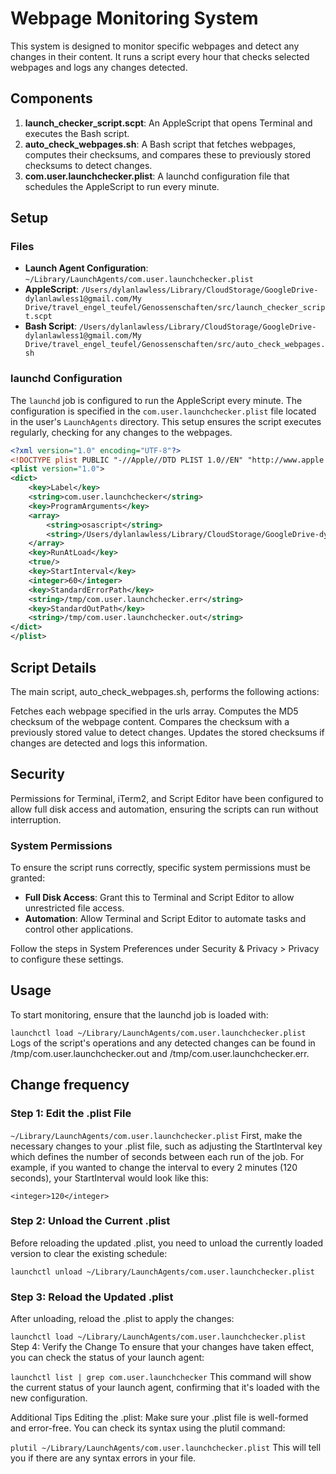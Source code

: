 # Webpage Monitoring System

This system is designed to monitor specific webpages and detect any changes in their content. It runs a script every hour that checks selected webpages and logs any changes detected.

## Components

1. **launch_checker_script.scpt**: An AppleScript that opens Terminal and executes the Bash script.
2. **auto_check_webpages.sh**: A Bash script that fetches webpages, computes their checksums, and compares these to previously stored checksums to detect changes.
3. **com.user.launchchecker.plist**: A launchd configuration file that schedules the AppleScript to run every minute.

## Setup

### Files

- **Launch Agent Configuration**: `~/Library/LaunchAgents/com.user.launchchecker.plist`
- **AppleScript**: `/Users/dylanlawless/Library/CloudStorage/GoogleDrive-dylanlawless1@gmail.com/My Drive/travel_engel_teufel/Genossenschaften/src/launch_checker_script.scpt`
- **Bash Script**: `/Users/dylanlawless/Library/CloudStorage/GoogleDrive-dylanlawless1@gmail.com/My Drive/travel_engel_teufel/Genossenschaften/src/auto_check_webpages.sh`

### launchd Configuration

The `launchd` job is configured to run the AppleScript every minute. The configuration is specified in the `com.user.launchchecker.plist` file located in the user's `LaunchAgents` directory. This setup ensures the script executes regularly, checking for any changes to the webpages.

```xml
<?xml version="1.0" encoding="UTF-8"?>
<!DOCTYPE plist PUBLIC "-//Apple//DTD PLIST 1.0//EN" "http://www.apple.com/DTDs/PropertyList-1.0.dtd">
<plist version="1.0">
<dict>
    <key>Label</key>
    <string>com.user.launchchecker</string>
    <key>ProgramArguments</key>
    <array>
        <string>osascript</string>
        <string>/Users/dylanlawless/Library/CloudStorage/GoogleDrive-dylanlawless1@gmail.com/My Drive/travel_engel_teufel/Genossenschaften/src/launch_checker_script.scpt</string>
    </array>
    <key>RunAtLoad</key>
    <true/>
    <key>StartInterval</key>
    <integer>60</integer>
    <key>StandardErrorPath</key>
    <string>/tmp/com.user.launchchecker.err</string>
    <key>StandardOutPath</key>
    <string>/tmp/com.user.launchchecker.out</string>
</dict>
</plist>
```

## Script Details
The main script, auto_check_webpages.sh, performs the following actions:

Fetches each webpage specified in the urls array.
Computes the MD5 checksum of the webpage content.
Compares the checksum with a previously stored value to detect changes.
Updates the stored checksums if changes are detected and logs this information.

## Security
Permissions for Terminal, iTerm2, and Script Editor have been configured to allow full disk access and automation, ensuring the scripts can run without interruption.

### System Permissions

To ensure the script runs correctly, specific system permissions must be granted:

- **Full Disk Access**: Grant this to Terminal and Script Editor to allow unrestricted file access.
- **Automation**: Allow Terminal and Script Editor to automate tasks and control other applications.

Follow the steps in System Preferences under Security & Privacy > Privacy to configure these settings.

## Usage
To start monitoring, ensure that the launchd job is loaded with:

`launchctl load ~/Library/LaunchAgents/com.user.launchchecker.plist`
Logs of the script's operations and any detected changes can be found in /tmp/com.user.launchchecker.out and /tmp/com.user.launchchecker.err.

## Change frequency

### Step 1: Edit the .plist File
`~/Library/LaunchAgents/com.user.launchchecker.plist`
First, make the necessary changes to your .plist file, such as adjusting the StartInterval key which defines the number of seconds between each run of the job. For example, if you wanted to change the interval to every 2 minutes (120 seconds), your StartInterval would look like this:

`<integer>120</integer>`

### Step 2: Unload the Current .plist
Before reloading the updated .plist, you need to unload the currently loaded version to clear the existing schedule:

`launchctl unload ~/Library/LaunchAgents/com.user.launchchecker.plist`

### Step 3: Reload the Updated .plist
After unloading, reload the .plist to apply the changes:

`launchctl load ~/Library/LaunchAgents/com.user.launchchecker.plist`
Step 4: Verify the Change
To ensure that your changes have taken effect, you can check the status of your launch agent:

`launchctl list | grep com.user.launchchecker`
This command will show the current status of your launch agent, confirming that it's loaded with the new configuration.

Additional Tips
Editing the .plist: Make sure your .plist file is well-formed and error-free. You can check its syntax using the plutil command:

`plutil ~/Library/LaunchAgents/com.user.launchchecker.plist`
This will tell you if there are any syntax errors in your file.

